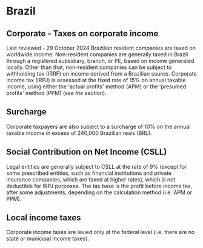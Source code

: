 # Brazil
## Corporate - Taxes on corporate income
Last reviewed - 29 October 2024
Brazilian resident companies are taxed on worldwide income. Non-resident companies are generally taxed in Brazil through a registered subsidiary, branch, or PE, based on income generated locally. Other than that, non-resident companies can be subject to withholding tax (IRRF) on income derived from a Brazilian source.
Corporate income tax (IRPJ) is assessed at the fixed rate of 15% on annual taxable income, using either the 'actual profits' method (APM) or the 'presumed profits' method (PPM) (_see the section_).
## Surcharge
Corporate taxpayers are also subject to a surcharge of 10% on the annual taxable income in excess of 240,000 Brazilian reais (BRL).
## Social Contribution on Net Income (CSLL)
Legal entities are generally subject to CSLL at the rate of 9% (except for some prescribed entities, such as financial institutions and private insurance companies, which are taxed at higher rates), which is not deductible for IRPJ purposes. The tax base is the profit before income tax, after some adjustments, depending on the calculation method (i.e. APM or PPM).
## Local income taxes
Corporate income taxes are levied only at the federal level (i.e. there are no state or municipal income taxes).
